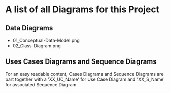 # A list of all Diagrams for this Project


## Data Diagrams
- 01_Conceptual-Data-Model.png
- 02_Class-Diagram.png

## Uses Cases Diagrams and Sequence Diagrams

For an easy readable content, Cases Diagrams and Sequence Diagrams are part together with a 'XX_UC_Name' for Use Case Diagram and 'XX_S_Name' for associated Sequence Diagram.
